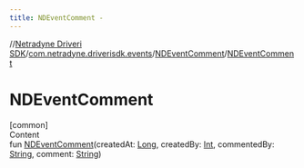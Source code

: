 ```yaml
---
title: NDEventComment -
---
```

//[Netradyne Driveri SDK](../../index.md)/[com.netradyne.driverisdk.events](../index.md)/[NDEventComment](index.md)/[NDEventComment](-n-d-event-comment.md)



# NDEventComment  
[common]  
Content  
fun [NDEventComment](-n-d-event-comment.md)(createdAt: [Long](https://kotlinlang.org/api/latest/jvm/stdlib/kotlin/-long/index.html), createdBy: [Int](https://kotlinlang.org/api/latest/jvm/stdlib/kotlin/-int/index.html), commentedBy: [String](https://kotlinlang.org/api/latest/jvm/stdlib/kotlin/-string/index.html), comment: [String](https://kotlinlang.org/api/latest/jvm/stdlib/kotlin/-string/index.html))  



